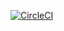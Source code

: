 [![CircleCI](https://circleci.com/gh/guvenbe/tsbb-bg-brewery.svg?style=svg)](https://circleci.com/gh/guvenbe/tsbb-bg-brewery)